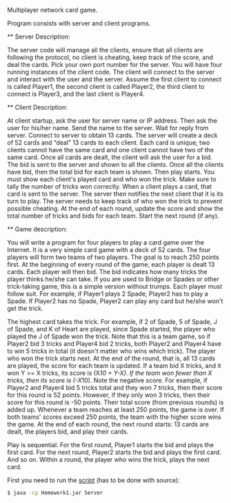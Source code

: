 
Multiplayer network card game. 

Program consists with server and client programs.

** Server Description: 

The server code will manage all the clients, ensure that all clients are following the protocol, no client
is cheating, keep track of the score, and deal the cards. Pick your own port number for the server.
You will have four running instances of the client code. The client will connect to the server and
interact with the user and the server. Assume the first client to connect is called Player1, the second
client is called Player2, the third client to connect is Player3, and the last client is Player4. 

** Client Description:

At client startup, ask the user for server name or IP address. Then ask the user for his/her name. Send
the name to the server. Wait for reply from server. Connect to server to obtain 13 cards. The server will create a deck of 52 cards and “deal” 13 cards to each client. Each card is unique; two clients cannot have the same card and one client cannot have two of the same card. Once all cards are dealt, the client will ask the user for a bid. The bid is sent to the server and shown to all the clients. Once all the clients have bid, then the total bid for each team is shown. Then play starts. You must show each client's played card and who won the trick. Make sure to tally the number of tricks won correctly. When a client plays a card, that card is sent to the server. The server then notifies the next client that it is its turn to play. The server needs to keep track of who won the trick to prevent possible cheating. At the end of each round, update the score and show the total number of tricks and bids for each team. Start the next round (if any).

** Game description:

You will write a program for four players to play a card game over the Internet. It is a very simple card
game with a deck of 52 cards. The four players will form two teams of two
players. The goal is to reach 250 points first. At the beginning of every round of the game, each player
is dealt 13 cards. Each player will then bid. The bid indicates how many tricks the player thinks he/she
can take. If you are used to Bridge or Spades or other trick-taking game, this is a simple version
without trumps. Each player must follow suit. For example, if Player1 plays 2 Spade, Player2 has to
play a Spade. If Player2 has no Spade, Player2 can play any card but he/she won't get the trick. 

The highest card takes the trick. For example, if 2 of Spade, 5 of Spade, J of Spade, and K of Heart are
played, since Spade started, the player who played the J of Spade won the trick. Note that this is a team
game, so if Player2 bid 3 tricks and Player4 bid 2 tricks, both Player2 and Player4 have to win 5 tricks
in total (it doesn't matter who wins which trick). The player who won the trick starts next.
At the end of the round, that is, all 13 cards are played, the score for each team is updated. If a team bid
X tricks, and it won Y >= X tricks, its score is (X*10 + Y-X). If the team won fewer than X tricks, then
its score is (-X*10). Note the negative score. For example, if Player2 and Player4 bid 5 tricks total and
they won 7 tricks, then their score for this round is 52 points. However, if they only won 3 tricks, then
their score for this round is -50 points. Their total score (from previous rounds) is added up. Whenever
a team reaches at least 250 points, the game is over. If both teams' scores exceed 250 points, the team
with the higher score wins the game. At the end of each round, the next round starts: 13 cards are dealt,
the players bid, and play their cards.

Play is sequential. For the first round, Player1 starts the bid and plays the first card. For the next round,
Player2 starts the bid and plays the first card. And so on. Within a round, the player who wins the trick,
plays the next card.

First you need to run the [script](https://github.com/mcdperera/Cloud-and-Distributed-System/blob/master/Homework1/src/Server.java) (has to be done with source):

```sh
$ java -cp Homework1.jar Server
```


